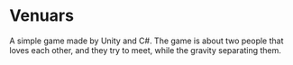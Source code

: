 # Venuars
A simple game made by Unity and C#. The game is about two people that loves each other, and they try to meet,
while the gravity separating them.
